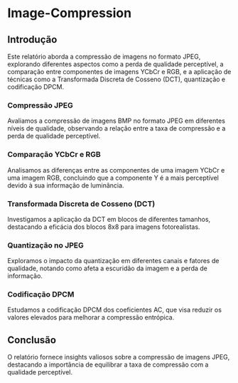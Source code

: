 # Image-Compression

## Introdução
Este relatório aborda a compressão de imagens no formato JPEG, explorando diferentes aspectos como a perda de qualidade perceptível, a comparação entre componentes de imagens YCbCr e RGB, e a aplicação de técnicas como a Transformada Discreta de Cosseno (DCT), quantização e codificação DPCM.

### Compressão JPEG
Avaliamos a compressão de imagens BMP no formato JPEG em diferentes níveis de qualidade, observando a relação entre a taxa de compressão e a perda de qualidade perceptível.

### Comparação YCbCr e RGB
Analisamos as diferenças entre as componentes de uma imagem YCbCr e uma imagem RGB, concluindo que a componente Y é a mais perceptível devido à sua informação de luminância.

### Transformada Discreta de Cosseno (DCT)
Investigamos a aplicação da DCT em blocos de diferentes tamanhos, destacando a eficácia dos blocos 8x8 para imagens fotorealistas.

### Quantização no JPEG
Exploramos o impacto da quantização em diferentes canais e fatores de qualidade, notando como afeta a escuridão da imagem e a perda de informação.

### Codificação DPCM
Estudamos a codificação DPCM dos coeficientes AC, que visa reduzir os valores elevados para melhorar a compressão entrópica.

## Conclusão
O relatório fornece insights valiosos sobre a compressão de imagens JPEG, destacando a importância de equilibrar a taxa de compressão com a qualidade perceptível.
